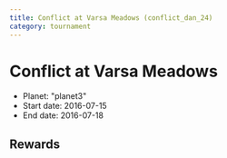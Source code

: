 ```yaml
---
title: Conflict at Varsa Meadows (conflict_dan_24)
category: tournament
---
```

# Conflict at Varsa Meadows

  * Planet: "planet3"
  * Start date: 2016-07-15
  * End date: 2016-07-18

## Rewards

